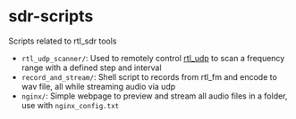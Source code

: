 # sdr-scripts

Scripts related to rtl_sdr tools

- `rtl_udp_scanner/`: Used to remotely control [rtl_udp](https://github.com/sysrun/rtl-sdr)
  to scan a frequency range with a defined step and interval
- `record_and_stream/`: Shell script to records from rtl_fm and encode to wav file,
  all while streaming audio via udp
- `nginx/`: Simple webpage to preview and stream all audio files in a folder, use with `nginx_config.txt`